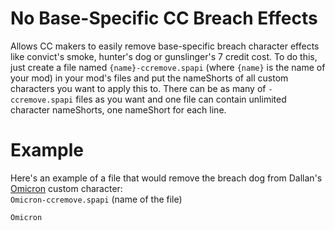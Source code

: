 # No Base-Specific CC Breach Effects
Allows CC makers to easily remove base-specific breach character effects like convict's smoke, hunter's dog or gunslinger's 7 credit cost. To do this, just create a file named `{name}-ccremove.spapi` (where `{name}` is the name of your mod) in your mod's files and put the nameShorts of all custom characters you want to apply this to. There can be as many of `-ccremove.spapi` files as you want and one file can contain unlimited character nameShorts, one nameShort for each line.

# Example
Here's an example of a file that would remove the breach dog from Dallan's [Omicron](https://enter-the-gungeon.thunderstore.io/package/Dallan/Omicron_the_Loop_Hero_Lich_Custom_Character/) custom character:  
`Omicron-ccremove.spapi` (name of the file)
```
Omicron
```